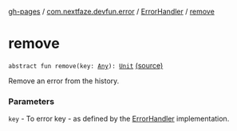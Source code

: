 [gh-pages](../../index.md) / [com.nextfaze.devfun.error](../index.md) / [ErrorHandler](index.md) / [remove](./remove.md)

# remove

`abstract fun remove(key: `[`Any`](https://kotlinlang.org/api/latest/jvm/stdlib/kotlin/-any/index.html)`): `[`Unit`](https://kotlinlang.org/api/latest/jvm/stdlib/kotlin/-unit/index.html) [(source)](https://github.com/NextFaze/dev-fun/tree/master/devfun/src/main/java/com/nextfaze/devfun/error/Handler.kt#L108)

Remove an error from the history.

### Parameters

`key` - To error key - as defined by the [ErrorHandler](index.md) implementation.